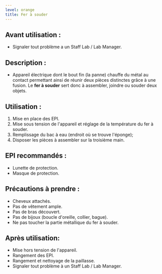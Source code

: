 ```yaml
---
level: orange
title: Fer à souder
---
```


## Avant utilisation : 

- Signaler tout problème a un Staff Lab / Lab Manager.

## Description : 

- Appareil électrique dont le bout fin (la panne) chauffe du métal au contact permettant ainsi de réunir deux pièces 
distinctes grâce à une fusion. Le **fer à souder** sert donc à assembler, joindre ou souder deux objets.

## Utilisation : 

1. Mise en place des EPI. 
2. Mise sous tension de l'appareil et réglage de la température du fer à souder. 
3. Remplissage du bac à eau (endroit où se trouve l'éponge);
4. Disposer les pièces à assembler sur la troisième main.

## EPI recommandés :
- Lunette de protection.
- Masque de protection.

## Précautions à prendre : 

- Cheveux attachés.
- Pas de vêtement ample.
- Pas de bras découvert.
- Pas de bijoux (boucle d'oreille, collier, bague).
- Ne pas toucher la partie métallique du fer à souder.

## Après utilisation: 

- Mise hors tension de l'appareil.
- Rangement des EPI.
- Rangement et nettoyage de la paillasse.
- Signaler tout problème à un Staff Lab / Lab Manager.
